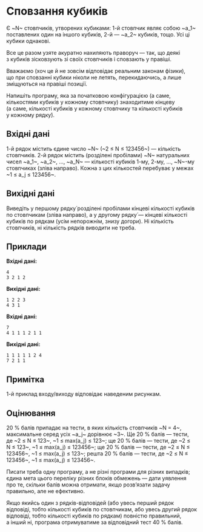 # Сповзання кубиків

Є&nbsp;~N~ стовпчиків, утворених кубиками: 1-й стовпчик являє собою ~a_1~ поставлених один на&nbsp;іншого кубиків, 2-й — ~a_2~ кубиків, тощо. Усі&nbsp;ці кубики однакові.

Все&nbsp;це разом узяте акуратно нахиляють праворуч — так, що&nbsp;деякі з&nbsp;кубиків зісковзують зі&nbsp;своїх стовпчиків і&nbsp;сповзають у&nbsp;правіші.

Вважаємо (хоч&nbsp;це&nbsp;й&nbsp;не&nbsp;зовсім відповідає реальним законам фізики), що&nbsp;при сповзанні кубики ніколи не&nbsp;летять, перекидаючись, а&nbsp;лише зміщуються на&nbsp;правіші позиції.

Напишіть програму, яка&nbsp;за&nbsp;початковою конфігурацією (а&nbsp;саме, кількостями кубиків у&nbsp;кожному стовпчику) знаходитиме кінцеву (а&nbsp;саме, кількості кубиків у&nbsp;кожному стовпчику та&nbsp;кількості кубиків у&nbsp;кожному рядку́).

## Вхідні дані

1-й&nbsp;рядок містить єдине число ~N~ (~2&nbsp;≤ N&nbsp;≤ 123456~) — кількість стовпчиків. 2-й&nbsp;рядок містить (розділені пробілами) ~N~ натуральних чисел ~a_1~, ~a_2~, ..., ~a_N~ — кількості кубиків 1-му, 2-му, ..., ~N~-му стовпчиках (зліва направо). Кожна з&nbsp;цих кількостей перебуває у&nbsp;межах ~1&nbsp;≤ a_j&nbsp;≤ 123456~.

## Вихідні дані

Виведіть у&nbsp;першому рядку́ розділені пробілами кінцеві кількості кубиків по&nbsp;стовпчикам (зліва направо), а&nbsp;у&nbsp;другому рядку́ — кінцеві кількості кубиків по&nbsp;рядкам (усім непорожнім, знизу догори). Ні&nbsp;кількість стовпчиків, ні&nbsp;кількість рядків виводити не&nbsp;треба.

## Приклади

**Вхідні дані:**
```
4
3 2 1 2
```

**Вихідні дані:**
```
1 2 2 3
4 3 1
```

**Вхідні дані:**
```
7
4 1 1 1 2 1 1
```

**Вихідні дані:**
```
1 1 1 1 1 2 4
7 2 1 1
```

## Примітка

1-й&nbsp;приклад входу/виходу відповідає наведеним рисункам.

## Оцінювання

20&nbsp;% балів припадає на&nbsp;тести, в&nbsp;яких кількість стовпчиків ~N&nbsp;=&nbsp;4~, максимальне серед усіх ~a_j~ дорівнює ~3~.
Ще&nbsp;20&nbsp;% балів — тести, де&nbsp;~2&nbsp;≤ N&nbsp;≤ 123~, ~1&nbsp;≤ max(a_j)&nbsp;≤ 123~;
ще&nbsp;20&nbsp;% балів — тести, де&nbsp;~2&nbsp;≤ N&nbsp;≤ 123~, ~1&nbsp;≤ max(a_j)&nbsp;≤ 123456~;
ще&nbsp;20&nbsp;% балів — тести, де&nbsp;~2&nbsp;≤ N&nbsp;≤ 123456~, ~1&nbsp;≤ max(a_j)&nbsp;≤ 123~;
решта 20&nbsp;% балів — тести, де&nbsp;~2&nbsp;≤ N&nbsp;≤ 123456~, ~1&nbsp;≤ max(a_j)&nbsp;≤ 123456~.

Писати треба одну програму, а&nbsp;не&nbsp;різні програми для&nbsp;різних випадків; єдина мета цього переліку різних блоків обмежень — дати уявлення про&nbsp;те, скільки балів можна отримати, якщо розв’язати задачу правильно, але не&nbsp;ефективно.

Якщо&nbsp;якийсь один з&nbsp;рядків-відповідей (або&nbsp;увесь перший рядок відповіді, тобто кількості кубиків по&nbsp;стовпчикам, або&nbsp;увесь другий рядок відповіді, тобто кількості кубиків по&nbsp;рядкам) повністю правильний, а&nbsp;інший ні, програма отримуватиме за&nbsp;відповідний тест 40&nbsp;% балів.
